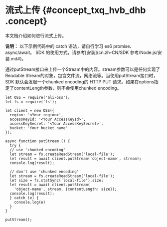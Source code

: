 # 流式上传 {#concept_txq_hvb_dhb .concept}

本文档介绍如何进行流式上传。

**说明：** 以下示例代码中的 catch 语法，请自行学习 es6 promise、async/await。 SDK 的使用方式，请参考[安装](cn.zh-CN/SDK 参考/Node.js/安装.md#)。

通过putStream接口来上传一个Stream中的内容。stream参数可以是任何实现了Readable Stream的对象，包含文件流，网络流等。当使用putStream接口时，SDK 默认会发起一个chunked encoding的 HTTP PUT 请求。如果在options指定了contentLength参数，则不会使用chunked encoding。

```language-js
let OSS = require('ali-oss');
let fs = require('fs');

let client = new OSS({
  region: '<Your region>',
  accessKeyId: '<Your AccessKeyId>',
  accessKeySecret: '<Your AccessKeySecret>',
  bucket: 'Your bucket name'
});

async function putStream () {
  try {
  // use 'chunked encoding'
  let stream = fs.createReadStream('local-file');
  let result = await client.putStream('object-name', stream);
  console.log(result);

  // don't use 'chunked encoding'
  let stream = fs.createReadStream('local-file');
  let size = fs.statSync('local-file').size;
  let result = await client.putStream(
    'object-name', stream, {contentLength: size});
  console.log(result);
  } catch (e) {
    console.log(e)
  }
}

putStream();

```

